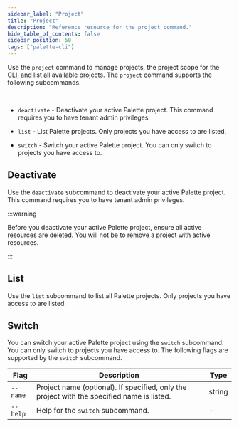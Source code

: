 ```yaml
---
sidebar_label: "Project"
title: "Project"
description: "Reference resource for the project command."
hide_table_of_contents: false
sidebar_position: 50
tags: ["palette-cli"]
---
```



Use the `project` command to manage projects, the project scope for the CLI, and list all available projects.  The `project` command supports the following subcommands.


  <br />

  * `deactivate` -  Deactivate your active Palette project. This command requires you to have tenant admin privileges.


  * `list`   -      List Palette projects. Only projects you have access to are listed.


  * `switch` -      Switch your active Palette project. You can only switch to projects you have access to.



## Deactivate

Use the `deactivate` subcommand to deactivate your active Palette project. This command requires you to have tenant admin privileges. 

:::warning

Before you deactivate your active Palette project, ensure all active resources are deleted. You will not be to remove a project with active resources.

:::



## List

Use the `list` subcommand to list all Palette projects. Only projects you have access to are listed. 


## Switch

You can switch your active Palette project using the `switch` subcommand. You can only switch to projects you have access to. The following flags are supported by the `switch` subcommand.

  | **Flag**              | **Description**                                                              | **Type**    |
  |-------------------|--------------------------------------------------------------------------|---------|
  | `--name`         | Project name (optional). If specified, only the project with the specified name is listed. | string  |
  | `--help` | Help for the `switch` subcommand.                                                                       | -       |
